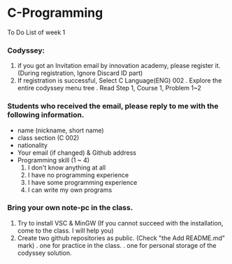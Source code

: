 # C-Programming
To Do List of week 1

### Codyssey: 
1. if you got an Invitation email by innovation academy, please register it. 
   (During registration, Ignore Discard ID part)
2. If registration is successful, Select C Language(ENG) 002
   . Explore the entire codyssey menu tree
   . Read Step 1, Course 1, Problem 1~2
   
### Students who received the email, please reply to me with the following information.
  - name (nickname, short name)
  - class section (C 002)
  - nationality
  - Your email (if changed) & Github address
  - Programming skill (1 ~ 4)
      1. I don't know anything at all
      2. I have no programming experience
      3. I have some programming experience
      4. I can write my own programs

### Bring your own note-pc in the class.
1. Try to install VSC & MinGW (If you cannot succeed with the installation, come to the class. I will help you)
2. Create two github repositories as public. (Check "the Add README.md" mark)
    . one for practice in the class.
    . one for personal storage of the codyssey solution. 
